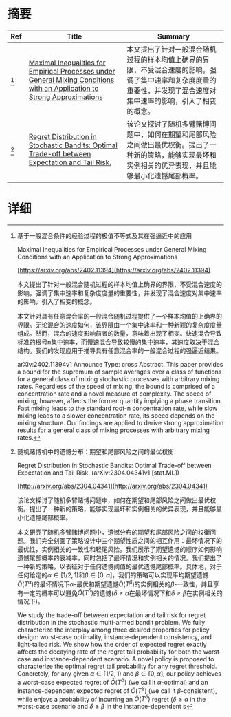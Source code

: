 # 摘要

| Ref | Title | Summary |
| --- | --- | --- |
| [^1] | [Maximal Inequalities for Empirical Processes under General Mixing Conditions with an Application to Strong Approximations](https://arxiv.org/abs/2402.11394) | 本文提出了针对一般混合随机过程的样本均值上确界的界限，不受混合速度的影响，强调了集中速率和复杂度度量的重要性，并发现了混合速度对集中速率的影响，引入了相变的概念。 |
| [^2] | [Regret Distribution in Stochastic Bandits: Optimal Trade-off between Expectation and Tail Risk.](http://arxiv.org/abs/2304.04341) | 该论文探讨了随机多臂赌博问题中，如何在期望和尾部风险之间做出最优权衡。提出了一种新的策略，能够实现最坏和实例相关的优异表现，并且能够最小化遗憾尾部概率。 |

# 详细

[^1]: 基于一般混合条件的经验过程的极值不等式及其在强逼近中的应用

    Maximal Inequalities for Empirical Processes under General Mixing Conditions with an Application to Strong Approximations

    [https://arxiv.org/abs/2402.11394](https://arxiv.org/abs/2402.11394)

    本文提出了针对一般混合随机过程的样本均值上确界的界限，不受混合速度的影响，强调了集中速率和复杂度度量的重要性，并发现了混合速度对集中速率的影响，引入了相变的概念。

    

    本文针对具有任意混合率的一般混合随机过程提供了一个样本均值的上确界的界限。无论混合的速度如何，该界限由一个集中速率和一种新颖的复杂度度量组成。然而，混合的速度影响前者的数量，意味着出现了相变。快速混合导致标准的根号n集中速率，而慢速混合导致较慢的集中速率，其速度取决于混合结构。我们的发现应用于推导具有任意混合率的一般混合过程的强逼近结果。

    arXiv:2402.11394v1 Announce Type: cross  Abstract: This paper provides a bound for the supremum of sample averages over a class of functions for a general class of mixing stochastic processes with arbitrary mixing rates. Regardless of the speed of mixing, the bound is comprised of a concentration rate and a novel measure of complexity. The speed of mixing, however, affects the former quantity implying a phase transition. Fast mixing leads to the standard root-n concentration rate, while slow mixing leads to a slower concentration rate, its speed depends on the mixing structure. Our findings are applied to derive strong approximation results for a general class of mixing processes with arbitrary mixing rates.
    
[^2]: 随机赌博机中的遗憾分布：期望和尾部风险之间的最优权衡

    Regret Distribution in Stochastic Bandits: Optimal Trade-off between Expectation and Tail Risk. (arXiv:2304.04341v1 [stat.ML])

    [http://arxiv.org/abs/2304.04341](http://arxiv.org/abs/2304.04341)

    该论文探讨了随机多臂赌博问题中，如何在期望和尾部风险之间做出最优权衡。提出了一种新的策略，能够实现最坏和实例相关的优异表现，并且能够最小化遗憾尾部概率。

    

    本文研究了随机多臂赌博问题中，遗憾分布的期望和尾部风险之间的权衡问题。我们完全刻画了策略设计中三个期望性质之间的相互作用：最坏情况下的最优性，实例相关的一致性和轻尾风险。我们展示了期望遗憾的顺序如何影响遗憾尾部概率的衰减率，同时包括了最坏情况和实例相关的情况。我们提出了一种新的策略，以表征对于任何遗憾阈值的最优遗憾尾部概率。具体地，对于任何给定的$\alpha \in [1/2, 1)$和$\beta \in [0, \alpha]$，我们的策略可以实现平均期望遗憾$\tilde O(T^\alpha)$的最坏情况下$\alpha$-最优和期望遗憾$\tilde O(T^\beta)$的实例相关的$\beta$-一致性，并且享有一定的概率可以避免$\tilde O(T^\delta)$的遗憾($\delta \geq \alpha$在最坏情况下和$\delta \geq \beta$在实例相关的情况下)。

    We study the trade-off between expectation and tail risk for regret distribution in the stochastic multi-armed bandit problem. We fully characterize the interplay among three desired properties for policy design: worst-case optimality, instance-dependent consistency, and light-tailed risk. We show how the order of expected regret exactly affects the decaying rate of the regret tail probability for both the worst-case and instance-dependent scenario. A novel policy is proposed to characterize the optimal regret tail probability for any regret threshold. Concretely, for any given $\alpha\in[1/2, 1)$ and $\beta\in[0, \alpha]$, our policy achieves a worst-case expected regret of $\tilde O(T^\alpha)$ (we call it $\alpha$-optimal) and an instance-dependent expected regret of $\tilde O(T^\beta)$ (we call it $\beta$-consistent), while enjoys a probability of incurring an $\tilde O(T^\delta)$ regret ($\delta\geq\alpha$ in the worst-case scenario and $\delta\geq\beta$ in the instance-dependent s
    

